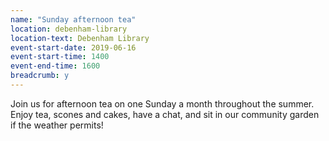 ```yaml
---
name: "Sunday afternoon tea"
location: debenham-library
location-text: Debenham Library
event-start-date: 2019-06-16
event-start-time: 1400
event-end-time: 1600
breadcrumb: y
---
```


Join us for afternoon tea on one Sunday a month throughout the summer. Enjoy tea, scones and cakes, have a chat, and sit in our community garden if the weather permits!
